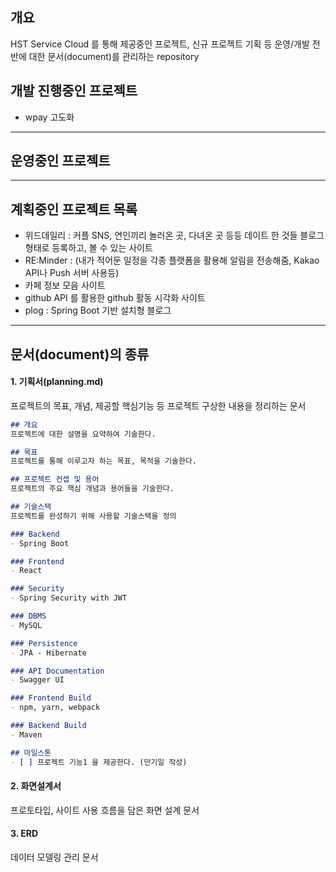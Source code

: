 ﻿## 개요
HST Service Cloud 를 통해 제공중인 프로젝트, 신규 프로젝트 기획 등 운영/개발 전반에 대한 문서(document)를 관리하는 repository

## 개발 진행중인 프로젝트
- wpay 고도화

---
## 운영중인 프로젝트

---
## 계획중인 프로젝트 목록
- 위드데일리 : 커플 SNS, 연인끼리 놀러온 곳, 다녀온 곳 등등 데이트 한 것들 블로그 형태로 등록하고, 볼 수 있는 사이트
- RE:Minder : (내가 적어둔 일정을 각종 플랫폼을 활용해 알림을 전송해줌, Kakao API나 Push 서버 사용등)
- 카페 정보 모음 사이트
- github API 를 활용한 github 활동 시각화 사이트
- plog : Spring Boot 기반 설치형 블로그

---
## 문서(document)의 종류
#### 1. 기획서(planning.md)
프로젝트의 목표, 개념, 제공할 핵심기능 등 프로젝트 구상한 내용을 정리하는 문서

```markdown
## 개요
프로젝트에 대한 설명을 요약하여 기술한다.

## 목표
프로젝트를 통해 이루고자 하는 목표, 목적을 기술한다.

## 프로젝트 컨셉 및 용어
프로젝트의 주요 핵심 개념과 용어들을 기술한다.

## 기술스택
프로젝트를 완성하기 위해 사용할 기술스택을 정의

### Backend
- Spring Boot

### Frontend
- React

### Security
- Spring Security with JWT

### DBMS
- MySQL

### Persistence
- JPA - Hibernate

### API Documentation
- Swagger UI

### Frontend Build
- npm, yarn, webpack

### Backend Build
- Maven

## 마일스톤
- [ ] 프로젝트 기능1 을 제공한다. (만기일 작성)
```
#### 2. 화면설계서
프로토타입, 사이트 사용 흐름을 담은 화면 설계 문서

#### 3. ERD 
데이터 모델링 관리 문서

